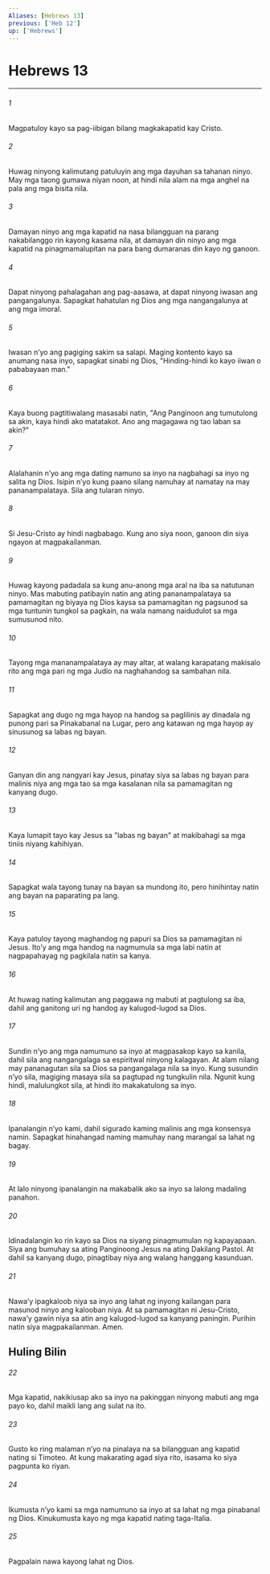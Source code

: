 ```yaml
---
Aliases: [Hebrews 13]
previous: ['Heb 12']
up: ['Hebrews']
---
```

# Hebrews 13

***






















###### 1 










Magpatuloy kayo sa pag-iibigan bilang magkakapatid kay Cristo. 





















###### 2 










Huwag ninyong kalimutang patuluyin ang mga dayuhan sa tahanan ninyo. May mga taong gumawa niyan noon, at hindi nila alam na mga anghel na pala ang mga bisita nila. 





















###### 3 










Damayan ninyo ang mga kapatid na nasa bilangguan na parang nakabilanggo rin kayong kasama nila, at damayan din ninyo ang mga kapatid na pinagmamalupitan na para bang dumaranas din kayo ng ganoon. 





















###### 4 










Dapat ninyong pahalagahan ang pag-aasawa, at dapat ninyong iwasan ang pangangalunya. Sapagkat hahatulan ng Dios ang mga nangangalunya at ang mga imoral. 





















###### 5 










Iwasan nʼyo ang pagiging sakim sa salapi. Maging kontento kayo sa anumang nasa inyo, sapagkat sinabi ng Dios, "Hinding-hindi ko kayo iiwan o pababayaan man." 





















###### 6 










Kaya buong pagtitiwalang masasabi natin, "Ang Panginoon ang tumutulong sa akin, kaya hindi ako matatakot. Ano ang magagawa ng tao laban sa akin?" 





















###### 7 










Alalahanin nʼyo ang mga dating namuno sa inyo na nagbahagi sa inyo ng salita ng Dios. Isipin nʼyo kung paano silang namuhay at namatay na may pananampalataya. Sila ang tularan ninyo. 





















###### 8 










Si Jesu-Cristo ay hindi nagbabago. Kung ano siya noon, ganoon din siya ngayon at magpakailanman. 





















###### 9 










Huwag kayong padadala sa kung anu-anong mga aral na iba sa natutunan ninyo. Mas mabuting patibayin natin ang ating pananampalataya sa pamamagitan ng biyaya ng Dios kaysa sa pamamagitan ng pagsunod sa mga tuntunin tungkol sa pagkain, na wala namang naidudulot sa mga sumusunod nito. 





















###### 10 










Tayong mga mananampalataya ay may altar, at walang karapatang makisalo rito ang mga pari ng mga Judio na naghahandog sa sambahan nila. 





















###### 11 










Sapagkat ang dugo ng mga hayop na handog sa paglilinis ay dinadala ng punong pari sa Pinakabanal na Lugar, pero ang katawan ng mga hayop ay sinusunog sa labas ng bayan. 





















###### 12 










Ganyan din ang nangyari kay Jesus, pinatay siya sa labas ng bayan para malinis niya ang mga tao sa mga kasalanan nila sa pamamagitan ng kanyang dugo. 





















###### 13 










Kaya lumapit tayo kay Jesus sa "labas ng bayan" at makibahagi sa mga tiniis niyang kahihiyan. 





















###### 14 










Sapagkat wala tayong tunay na bayan sa mundong ito, pero hinihintay natin ang bayan na paparating pa lang. 





















###### 15 










Kaya patuloy tayong maghandog ng papuri sa Dios sa pamamagitan ni Jesus. Itoʼy ang mga handog na nagmumula sa mga labi natin at nagpapahayag ng pagkilala natin sa kanya. 





















###### 16 










At huwag nating kalimutan ang paggawa ng mabuti at pagtulong sa iba, dahil ang ganitong uri ng handog ay kalugod-lugod sa Dios. 





















###### 17 










Sundin nʼyo ang mga namumuno sa inyo at magpasakop kayo sa kanila, dahil sila ang nangangalaga sa espiritwal ninyong kalagayan. At alam nilang may pananagutan sila sa Dios sa pangangalaga nila sa inyo. Kung susundin nʼyo sila, magiging masaya sila sa pagtupad ng tungkulin nila. Ngunit kung hindi, malulungkot sila, at hindi ito makakatulong sa inyo. 





















###### 18 










Ipanalangin nʼyo kami, dahil sigurado kaming malinis ang mga konsensya namin. Sapagkat hinahangad naming mamuhay nang marangal sa lahat ng bagay. 





















###### 19 










At lalo ninyong ipanalangin na makabalik ako sa inyo sa lalong madaling panahon. 





















###### 20 










Idinadalangin ko rin kayo sa Dios na siyang pinagmumulan ng kapayapaan. Siya ang bumuhay sa ating Panginoong Jesus na ating Dakilang Pastol. At dahil sa kanyang dugo, pinagtibay niya ang walang hanggang kasunduan. 





















###### 21 










Nawaʼy ipagkaloob niya sa inyo ang lahat ng inyong kailangan para masunod ninyo ang kalooban niya. At sa pamamagitan ni Jesu-Cristo, nawaʼy gawin niya sa atin ang kalugod-lugod sa kanyang paningin. Purihin natin siya magpakailanman. Amen.

## Huling Bilin 





















###### 22 










Mga kapatid, nakikiusap ako sa inyo na pakinggan ninyong mabuti ang mga payo ko, dahil maikli lang ang sulat na ito. 





















###### 23 










Gusto ko ring malaman nʼyo na pinalaya na sa bilangguan ang kapatid nating si Timoteo. At kung makarating agad siya rito, isasama ko siya pagpunta ko riyan. 





















###### 24 










Ikumusta nʼyo kami sa mga namumuno sa inyo at sa lahat ng mga pinabanal ng Dios. Kinukumusta kayo ng mga kapatid nating taga-Italia. 





















###### 25 










Pagpalain nawa kayong lahat ng Dios.
